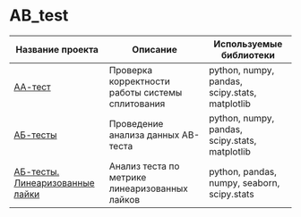 # AB_test

| Название проекта | Описание | Используемые библиотеки |	
| --- | --- | --- |
| <a href="https://github.com/mynameis-nikita/AB_test/tree/main/АА_test">АА-тест</a></br>	| Проверка корректности работы системы сплитования	| python, numpy, pandas, scipy.stats, matplotlib |
| <a href="https://github.com/mynameis-nikita/AB_test/tree/main/AB_test">АБ-тесты</a></br>	| Проведение анализа данных АB-теста | python, numpy, pandas, scipy.stats, matplotlib |
| <a href="https://github.com/mynameis-nikita/AB_test/tree/main/AB_test_linearized">АБ-тесты. Линеаризованные лайки</a></br>	| Анализ теста по метрике линеаризованных лайков | python, pandas, numpy, seaborn, scipy.stats |

